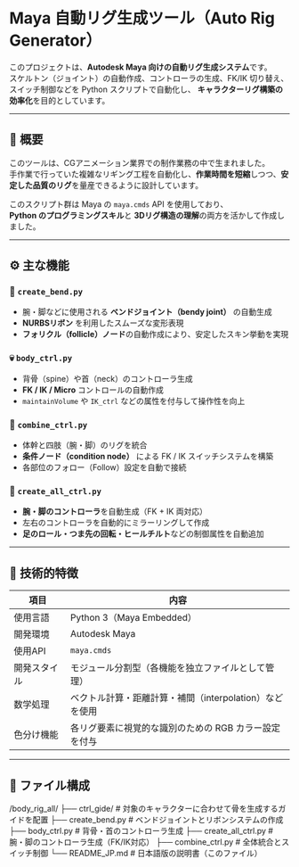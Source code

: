 # Maya 自動リグ生成ツール（Auto Rig Generator）

このプロジェクトは、**Autodesk Maya 向けの自動リグ生成システム**です。  
スケルトン（ジョイント）の自動作成、コントローラの生成、FK/IK 切り替え、スイッチ制御などを Python スクリプトで自動化し、
**キャラクターリグ構築の効率化**を目的としています。

---

## 🎯 概要

このツールは、CGアニメーション業界での制作業務の中で生まれました。  
手作業で行っていた複雑なリギング工程を自動化し、**作業時間を短縮**しつつ、**安定した品質のリグ**を量産できるように設計しています。

このスクリプト群は Maya の `maya.cmds` API を使用しており、  
**Python のプログラミングスキル**と **3Dリグ構造の理解**の両方を活かして作成しました。

---

## ⚙️ 主な機能

### 🩻 `create_bend.py`
- 腕・脚などに使用される **ベンドジョイント（bendy joint）** の自動生成  
- **NURBSリボン** を利用したスムーズな変形表現  
- **フォリクル（follicle）ノード**の自動作成により、安定したスキン挙動を実現

### 💀 `body_ctrl.py`
- 背骨（spine）や首（neck）のコントローラ生成  
- **FK / IK / Micro** コントロールの自動作成  
- `maintainVolume` や `IK_ctrl` などの属性を付与して操作性を向上

### 🤝 `combine_ctrl.py`
- 体幹と四肢（腕・脚）のリグを統合  
- **条件ノード（condition node）** による FK / IK スイッチシステムを構築  
- 各部位のフォロー（Follow）設定を自動で接続

### 🦵 `create_all_ctrl.py`
- **腕・脚のコントローラ**を自動生成（FK + IK 両対応）  
- 左右のコントローラを自動的にミラーリングして作成  
- **足のロール・つま先の回転・ヒールチルト**などの制御属性を自動追加

---

## 🧠 技術的特徴

| 項目 | 内容 |
|------|------|
| 使用言語 | Python 3（Maya Embedded） |
| 開発環境 | Autodesk Maya |
| 使用API | `maya.cmds` |
| 開発スタイル | モジュール分割型（各機能を独立ファイルとして管理） |
| 数学処理 | ベクトル計算・距離計算・補間（interpolation）などを使用 |
| 色分け機能 | 各リグ要素に視覚的な識別のための RGB カラー設定を付与 |

---

## 🧩 ファイル構成

/body_rig_all/
├── ctrl_gide/ # 対象のキャラクターに合わせて骨を生成するガイドを配置
├── create_bend.py # ベンドジョイントとリボンシステムの作成
├── body_ctrl.py # 背骨・首のコントローラ生成
├── create_all_ctrl.py # 腕・脚のコントローラ生成（FK/IK対応）
├── combine_ctrl.py # 全体統合とスイッチ制御
└── README_JP.md # 日本語版の説明書（このファイル）
##
